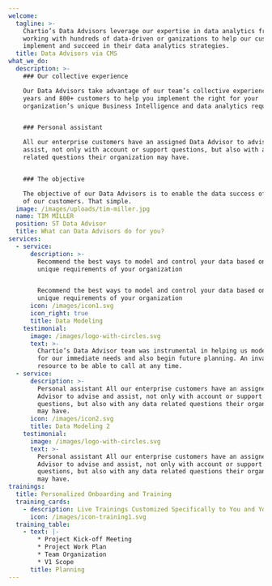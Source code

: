 ```yaml
---
welcome:
  tagline: >-
    Chartio’s Data Advisors leverage our expertise in data analytics from
    working with hundreds of data-driven or ganizations to help our customers
    implement and succeed in their data analytics strategies.
  title: Data Advisors via CMS
what_we_do:
  description: >-
    ### Our collective experience

    Our Data Advisors take advantage of our team’s collective experience of 10+
    years and 800+ customers to help you implement the right for your
    organization’s unique Business Intelligence and data analytics requirements.


    ### Personal assistant

    All our enterprise customers have an assigned Data Advisor to advise and
    assist, not only with account or support questions, but also with any data
    related questions their organization may have.


    ### The objective

    The objective of our Data Advisors is to enable the data success of each one
    of our customers. That simple.
  image: /images/uploads/tim-miller.jpg
  name: TIM MILLER
  position: ST Data Advisor
  title: What can Data Advisors do for you?
services:
  - service:
      description: >-
        Recommend the best ways to model and control your data based on the
        unique requirements of your organization


        Recommend the best ways to model and control your data based on the
        unique requirements of your organization
      icon: /images/icon1.svg
      icon_right: true
      title: Data Modeling
    testimonial:
      image: /images/logo-with-circles.svg
      text: >-
        Chartio’s Data Advisor team was instrumental in helping us model data
        for our immediate needs and also begin future planning. An invaluable
        resource to be able to call at any time.
  - service:
      description: >-
        Personal assistant All our enterprise customers have an assigned Data
        Advisor to advise and assist, not only with account or support
        questions, but also with any data related questions their organization
        may have.
      icon: /images/icon2.svg
      title: Data Modeling 2
    testimonial:
      image: /images/logo-with-circles.svg
      text: >-
        Personal assistant All our enterprise customers have an assigned Data
        Advisor to advise and assist, not only with account or support
        questions, but also with any data related questions their organization
        may have.
trainings:
  title: Personalized Onboarding and Training
  training_cards:
    - description: Live Trainings Customized Specifically to You and Your Data
      icon: /images/icon-training1.svg
  training_table:
    - text: |-
        * Project Kick-off Meeting
        * Project Work Plan
        * Team Organization
        * V1 Scope
      title: Planning
---
```


